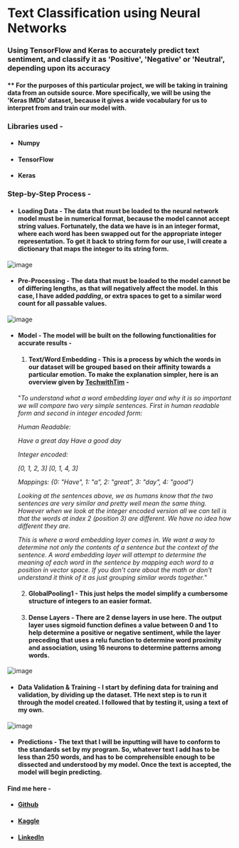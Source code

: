 # Text Classification using Neural Networks
### Using TensorFlow and Keras to accurately predict text sentiment, and classify it as 'Positive', 'Negative' or 'Neutral', depending upon its accuracy

#### ** For the purposes of this particular project, we will be taking in training data from an outside source. More specifically, we will be using the 'Keras IMDb' dataset, because it gives a wide vocabulary for us to interpret from and train our model with. 

### Libraries used - 
* #### Numpy
* #### TensorFlow
* #### Keras

### Step-by-Step Process - 
* #### Loading Data - The data that must be loaded to the neural network model must be in numerical format, because the model cannot accept string values. Fortunately, the data we have is in an integer format, where each word has been swapped out for the appropriate integer representation. To get it back to string form for our use, I will create a dictionary that maps the integer to its string form.
![image](https://user-images.githubusercontent.com/43636138/133972908-b92ee342-9425-4d4b-825c-3ec93314c5c6.png)
* #### Pre-Processing - The data that must be loaded to the model cannot be of differing lengths, as that will negatively affect the model. In this case, I have added *padding*, or extra spaces to get to a similar word count for all passable values. 
![image](https://user-images.githubusercontent.com/43636138/133972963-df405a88-20b1-4e83-ac28-ab98e43be4cf.png)
* #### Model - The model will be built on the following functionalities for accurate results - 
  1. #### Text/Word Embedding - This is a process by which the words in our dataset will be grouped based on their affinity towards a particular emotion. To make the explanation simpler, here is an overview given by [TechwithTim](https://www.techwithtim.net/) - 
  "*To understand what a word embedding layer and why it is so important we will compare two very simple sentences. First in human readable form and second in integer encoded form:*

  *Human Readable:*

  *Have a great day*
  *Have a good day*
  
  *Integer encoded:*
  
  *[0, 1, 2, 3]*
  *[0, 1, 4, 3]*
  
  *Mappings: {0: "Have", 1: "a", 2: "great", 3: "day", 4: "good"}*

  *Looking at the sentences above, we as humans know that the two sentences are very similar and pretty well mean the same thing. However when we look at the integer encoded version all we can tell is that the words at index 2 (position 3) are different. We have no idea how different they are.*

  *This is where a word embedding layer comes in. We want a way to determine not only the contents of a sentence but the context of the sentence. A word embedding layer will attempt to determine the meaning of each word in the sentence by mapping each word to a position in vector space. If you don't care about the math or don't understand it think of it as just grouping similar words together.*"
  
  2. #### GlobalPooling1 - This just helps the model simplify a cumbersome structure of integers to an easier format.
  3. #### Dense Layers - There are 2 dense layers in use here. The output layer uses sigmoid function defines a value between 0 and 1 to help determine a positive or negative sentiment, while the layer preceding that uses a relu function to determine word proximity and association, using 16 neurons to determine patterns among words.
![image](https://user-images.githubusercontent.com/43636138/133973003-ec67aec8-129a-431f-8bdf-6edaf516b1f2.png)
* #### Data Validation & Training - I start by defining data for training and validation, by dividing up the dataset. THe next step is to run it through the model created. I followed that by testing it, using a text of my own.
![image](https://user-images.githubusercontent.com/43636138/133973072-05f644e7-da0f-42d0-aacc-0713996f9fcb.png)
* #### Predictions - The text that I will be inputting will have to conform to the standards set by my program. So, whatever text I add has to be less than 250 words, and has to be comprehensible enough to be dissected and understood by my model. Once the text is accepted, the model will begin predicting.

#### Find me here - 
* #### [Github](https://github.com/deadven7) 
* #### [Kaggle](https://www.kaggle.com/amaanvora) 
* #### [LinkedIn](https://www.linkedin.com/in/amaan-vora/) 
